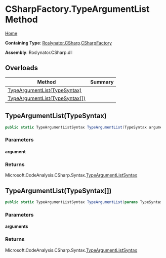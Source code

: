 <a name="_Top"></a>

# CSharpFactory\.TypeArgumentList Method

[Home](../../../../README.md#_Top)

**Containing Type**: [Roslynator.CSharp](../../README.md#_Top)\.[CSharpFactory](../README.md#_Top)

**Assembly**: Roslynator\.CSharp\.dll

## Overloads

| Method | Summary |
| ------ | ------- |
| [TypeArgumentList(TypeSyntax)](#Roslynator_CSharp_CSharpFactory_TypeArgumentList_Microsoft_CodeAnalysis_CSharp_Syntax_TypeSyntax_) | |
| [TypeArgumentList(TypeSyntax\[\])](#Roslynator_CSharp_CSharpFactory_TypeArgumentList_Microsoft_CodeAnalysis_CSharp_Syntax_TypeSyntax___) | |

## TypeArgumentList\(TypeSyntax\) <a name="Roslynator_CSharp_CSharpFactory_TypeArgumentList_Microsoft_CodeAnalysis_CSharp_Syntax_TypeSyntax_"></a>

```csharp
public static TypeArgumentListSyntax TypeArgumentList(TypeSyntax argument)
```

### Parameters

#### argument

### Returns

Microsoft\.CodeAnalysis\.CSharp\.Syntax\.[TypeArgumentListSyntax](https://docs.microsoft.com/en-us/dotnet/api/microsoft.codeanalysis.csharp.syntax.typeargumentlistsyntax)

## TypeArgumentList\(TypeSyntax\[\]\) <a name="Roslynator_CSharp_CSharpFactory_TypeArgumentList_Microsoft_CodeAnalysis_CSharp_Syntax_TypeSyntax___"></a>

```csharp
public static TypeArgumentListSyntax TypeArgumentList(params TypeSyntax[] arguments)
```

### Parameters

#### arguments

### Returns

Microsoft\.CodeAnalysis\.CSharp\.Syntax\.[TypeArgumentListSyntax](https://docs.microsoft.com/en-us/dotnet/api/microsoft.codeanalysis.csharp.syntax.typeargumentlistsyntax)

